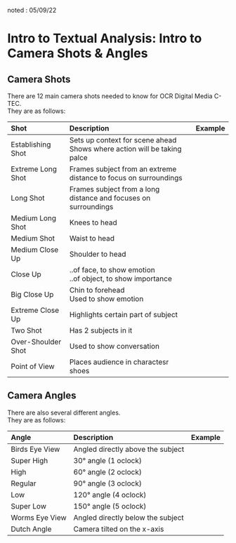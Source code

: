 noted : 05/09/22

# Intro to Textual Analysis: Intro to Camera Shots & Angles
## Camera Shots
There are 12 main camera shots needed to know for OCR Digital Media C-TEC.  
They are as follows:

|Shot |Description |Example |
|:----|:--------|:-------|
|Establishing Shot |Sets up context for scene ahead<br/>Shows where action will be taking palce |
|Extreme Long Shot |Frames subject from an extreme distance to focus on surroundings|
|Long Shot | Frames subject from a long distance and focuses on surroundings|
|Medium Long Shot | Knees to head|
|Medium Shot | Waist to head|
|Medium Close Up | Shoulder to head|
|Close Up |..of face, to show emotion <br/>..of object, to show importance|
|Big Close Up | Chin to forehead<br/>Used to show emotion|
|Extreme Close Up | Highlights certain part of subject|
|Two Shot | Has 2 subjects in it|
|Over-Shoulder Shot | Used to show conversation|
|Point of View | Places audience in charactesr shoes|

## Camera Angles
There are also several different angles.  
They are as follows:

|Angle |Description |Example |
|:----|:-----------|:-------|
|Birds Eye View | Angled directly above the subject |
|Super High |30° angle (1 oclock) |
|High |60° angle (2 oclock) |
|Regular |90° angle (3 oclock) |
|Low |120° angle (4 oclock) |
|Super Low |150° angle (5 oclock) |
|Worms Eye View |Angled directly below the subject |
|Dutch Angle |Camera tilted on the x-axis|
